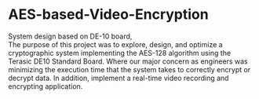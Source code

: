 # AES-based-Video-Encryption
System design based on DE-10 board, 
<br> The purpose of this project was to explore, design, and optimize a cryptographic system implementing the AES-128 algorithm using the Terasic DE10 Standard Board. Where our major concern as engineers was minimizing the execution time that the system takes to correctly encrypt or decrypt data. In addition, implement a real-time video recording and encrypting application.
